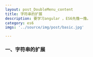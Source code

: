 ```yaml
---
layout: post_DoubleMenu_content
title: 字符串的扩展
description: 要学习angular ，ES6先撸一撸。
category: es6
imgs: '../source/img/post/basic.jpg'

---
```

### 一、字符串的扩展








